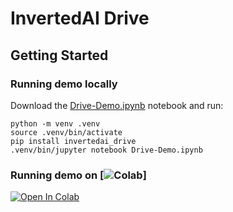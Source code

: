 # InvertedAI Drive

## Getting Started

### Running demo locally

Download the [Drive-Demo.ipynb](https://github.com/inverted-ai/invertedai-drive/blob/master/Drive-Demo.ipynb) notebook and run:

```
python -m venv .venv
source .venv/bin/activate
pip install invertedai_drive
.venv/bin/jupyter notebook Drive-Demo.ipynb
```

### Running demo on [![Colab](https://colab.research.google.com/assets/colab-badge.svg)]

[![Open In Colab](https://colab.research.google.com/assets/colab-badge.svg)](https://github.com/inverted-ai/invertedai-drive/blob/develop/Drive-Demo.ipynb)
